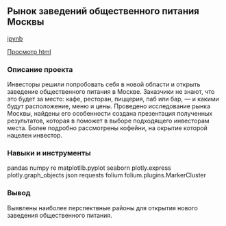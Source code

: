 ## Рынок заведений общественного питания Москвы

[ipynb](https://github.com/Roman-K11/Portfolio/blob/d4620f0a4746736708d6107508eca5ddf2a425dc/Moscow%20Cafe/Cafe.ipynb)

[Просмотр html](https://htmlpreview.github.io/?https://github.com/Roman-K11/Portfolio/blob/a16acf6750296b0667dd63b827637e70110674b7/Moscow%20Cafe/Cafe.html)

### Описание проекта
Инвесторы решили попробовать себя в новой области и открыть заведение общественного питания в Москве. Заказчики не знают, что это будет за место: кафе, ресторан, пиццерия, паб или бар, — и какими будут расположение, меню и цены. Проведено исследование рынка Москвы, найдены его особенности создана презентация полученных результатов, которая в поможет в выборе подходящего инвесторам места. Более подробно рассмотрены кофейни, на окрытие которой нацелен инвестор.

### Навыки и инструменты
pandas
numpy
re
matplotlib.pyplot
seaborn
plotly.express
plotly.graph_objects
json
requests
folium
folium.plugins.MarkerCluster

### Вывод
Выявлены наиболее перспектвные районы для открытия нового заведения общественного питания.
